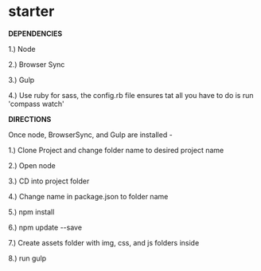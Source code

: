 starter
=======

**DEPENDENCIES**

1.) Node

2.) Browser Sync

3.) Gulp

4.) Use ruby for sass, the config.rb file ensures tat all you have to do is run 'compass watch'

**DIRECTIONS**

Once node, BrowserSync, and Gulp are installed -

1.) Clone Project and change folder name to desired project name

2.) Open node

3.) CD into project folder

4.) Change name in package.json to folder name

5.) npm install

6.) npm update --save

7.) Create assets folder with img, css, and js folders inside

8.) run gulp
